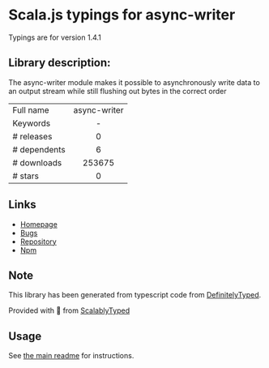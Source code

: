 
# Scala.js typings for async-writer

Typings are for version 1.4.1

## Library description:
The async-writer module makes it possible to asynchronously write data to an output stream while still flushing out bytes in the correct order

|                    |                 |
| ------------------ | :-------------: |
| Full name          | async-writer |
| Keywords           | - |
| # releases         | 0 |
| # dependents       | 6 |
| # downloads        | 253675 |
| # stars            | 0 |

## Links
- [Homepage](https://github.com/marko-js/async-writer#readme)
- [Bugs](https://github.com/marko-js/async-writer/issues)
- [Repository](https://github.com/marko-js/async-writer)
- [Npm](https://www.npmjs.com/package/async-writer)
    


## Note
This library has been generated from typescript code from [DefinitelyTyped](https://definitelytyped.org).

Provided with :purple_heart: from [ScalablyTyped](https://github.com/oyvindberg/ScalablyTyped)

## Usage
See [the main readme](../../readme.md) for instructions.


